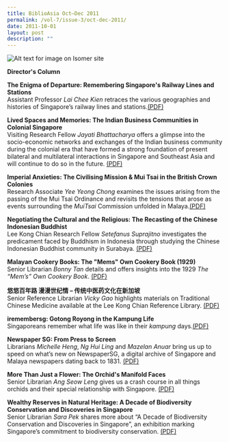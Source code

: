 ```yaml
---
title: BiblioAsia Oct–Dec 2011
permalink: /vol-7/issue-3/oct-dec-2011/
date: 2011-10-01
layout: post
description: ""
---
```

![Alt text for image on Isomer site](/images/covers/ba7-3.jpg)

<a style="text-decoration: none; font-weight: bold;" href="/vol-7/issue-3/oct-dec-2011/director-column/">Director's Column</a>

<a style="text-decoration: none; font-weight: bold;" href="/vol-7/issue-3/oct-dec-2011/singapore-railway-lines/">The Enigma of Departure: Remembering Singapore's Railway Lines and Stations</a>
<br>Assistant Professor *Lai Chee Kien* retraces the various geographies and histories of Singapore’s railway lines and stations.[(PDF)](/files/pdf/vol-7/issue-3/v7-issue3_Enigma.pdf)

<a style="text-decoration: none; font-weight: bold;" href="/vol-7/issue-3/oct-dec-2011/singapore-indian-business-communities/">Lived Spaces and Memories: The Indian Business Communities in Colonial Singapore</a><br>Visiting Research Fellow *Jayati Bhattacharya* offers a glimpse into the socio-economic networks and exchanges of the Indian business community during the colonial era that have formed a strong foundation of present bilateral and multilateral interactions in Singapore and Southeast Asia and will continue to do so in the future. [(PDF)](/files/pdf/vol-7/issue-3/v7-issue3_SpacesMemories.pdf)

<a style="text-decoration: none; font-weight: bold;" href="/vol-7/issue-3/oct-dec-2011/mui-tsai-crown-colonies/">Imperial Anxieties: The Civilising Mission &amp; Mui Tsai in the British Crown Colonies</a><br>
Research Associate *Yee Yeong Chong* examines the issues arising from the passing of the Mui Tsai Ordinance and revisits the tensions that arose as events surrounding the *MuiTsai* Commission unfolded in Malaya.[(PDF)](/files/pdf/vol-7/issue-3/v7-issue3_ImperialAnxieties.pdf)

<a style="text-decoration: none; font-weight: bold;" href="/vol-7/issue-3/oct-dec-2011/chinese-indonesian-buddhist-cultural-religious/">Negotiating the Cultural and the Religious: The Recasting of the Chinese Indonesian Buddhist</a><br>
Lee Kong Chian Research Fellow *Setefanus
Suprajitno* investigates the predicament faced by Buddhism in Indonesia through studying the  Chinese Indonesian Buddhist community in Surabaya.
[(PDF)](/files/pdf/vol-7/issue-3/v7-issue3_CulturalReligious.pdf)

<a style="text-decoration: none; font-weight: bold;" href="/vol-7/issue-3/oct-dec-2011/malayan-cookery-book/">Malayan Cookery Books: The "Mems" Own Cookery Book (1929)</a><br> Senior Librarian *Bonny Tan* details and offers insights into the 1929 *The “Mem’s” Own Cookery Book*. [(PDF)](/files/pdf/vol-7/issue-3/v7-issue3_Malayan-Cookery.pdf)

<a style="text-decoration: none; font-weight: bold;" href="/vol-7/issue-3/oct-dec-2011/traditional-chinese-medicine/">悠悠百年路 漫漫世纪情 – 传统中医药文化在新加坡</a><br>Senior Reference Librarian *Vicky Gao* highlights materials on Traditional Chinese Medicine available at the Lee Kong Chian Reference Library. [(PDF)](/files/pdf/vol-7/issue-3/v7-issue3_Chinese.pdf)

<a style="text-decoration: none; font-weight: bold;" href="/vol-7/issue-3/oct-dec-2011/gotong-royong-kampung-life/">iremembersg: Gotong Royong in the Kampung Life</a><br>Singaporeans remember what life was like in their *kampung* days.[(PDF)](/files/pdf/vol-7/issue-3/v7-issue3_IRememberSg.pdf)

<a style="text-decoration: none; font-weight: bold;" href="/vol-7/issue-3/oct-dec-2011/newspaper-press-screen/">Newspaper SG: From Press to Screen
</a><br>Librarians *Michelle Heng*, *Ng Hui Ling* and *Mazelan Anuar* bring us up to speed on what’s new on NewspaperSG, a digital archive of Singapore and Malaya newspapers dating back to 1831. [(PDF)](/files/pdf/vol-7/issue-3/v7-issue3_NewspaperSg.pdf)

<a style="text-decoration: none; font-weight: bold;" href="/vol-7/issue-3/oct-dec-2011/orchid-flower-manifold-face/">More Than Just a Flower: The Orchid's Manifold Faces</a><br>Senior Librarian *Ang Seow Leng* gives us a crash course in all things orchids and their special relationship with Singapore. [(PDF)](/files/pdf/vol-7/issue-3/v7-issue3_OrchidManifold.pdf)

<a style="text-decoration: none; font-weight: bold;" href="/vol-7/issue-3/oct-dec-2011/natural-heritage-wealthy-reserves/">Wealthy Reserves in Natural Heritage: A Decade of Biodiversity Conservation and Discoveries in Singapore</a><br>Senior Librarian *Sara Pek* shares more about “A Decade of Biodiversity Conservation and Discoveries in Singapore”, an exhibition marking Singapore’s commitment to biodiversity conservation. [(PDF)](/files/pdf/vol-7/issue-3/v7-issue3_BiodiversityDiscoveries.pdf)